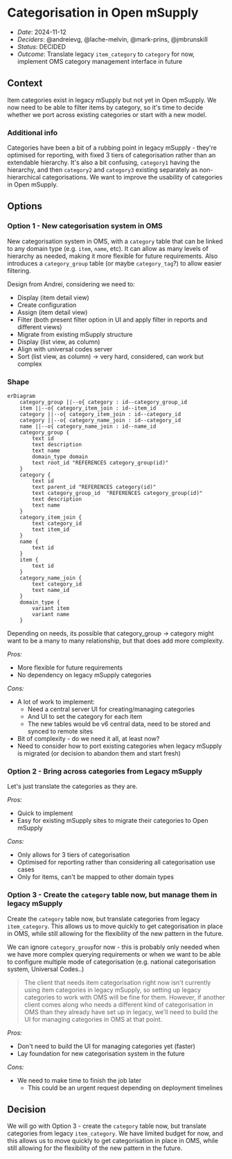 # Categorisation in Open mSupply

- _Date_: 2024-11-12
- _Deciders_: @andreievg, @lache-melvin, @mark-prins, @jmbrunskill
- _Status_: DECIDED
- _Outcome_: Translate legacy `item_category` to `category` for now, implement OMS category management interface in future

## Context

Item categories exist in legacy mSupply but not yet in Open mSupply. We now need to be able to filter items by category, so it's time to decide whether we port across existing categories or start with a new model.

### Additional info

Categories have been a bit of a rubbing point in legacy mSupply - they're optimised for reporting, with fixed 3 tiers of categorisation rather than an extendable hierarchy. It's also a bit confusing, `category1` having the hierarchy, and then `category2` and `category3` existing separately as non-hierarchical categorisations. We want to improve the usability of categories in Open mSupply.

## Options

### Option 1 - New categorisation system in OMS

New categorisation system in OMS, with a `category` table that can be linked to any domain type (e.g. `item`, `name`, etc). It can allow as many levels of hierarchy as needed, making it more flexible for future requirements. Also introduces a `category_group` table (or maybe `category_tag`?) to allow easier filtering.

Design from Andrei, considering we need to:

- Display (item detail view)
- Create configuration
- Assign (item detail view)
- Filter (both present filter option in UI and apply filter in reports and different views)
- Migrate from existing mSupply structure
- Display (list view, as column)
- Align with universal codes server
- Sort (list view, as column) -> very hard, considered, can work but complex

### Shape

```mermaid
erDiagram
    category_group ||--o{ category : id--category_group_id
    item ||--o{ category_item_join : id--item_id
    category ||--o{ category_item_join : id--category_id
    category ||--o{ category_name_join : id--category_id
    name ||--o{ category_name_join : id--name_id
    category_group {
        text id
        text description
        text name
        domain_type domain
        text root_id "REFERENCES category_group(id)"
    }
    category {
        text id
        text parent_id "REFERENCES category(id)"
        text category_group_id  "REFERENCES category_group(id)"
        text description
        text name
    }
    category_item_join {
        text category_id
        text item_id
    }
    name {
        text id
    }
    item {
        text id
    }
    category_name_join {
        text category_id
        text name_id
    }
    domain_type {
        variant item
        variant name
    }
```

Depending on needs, its possible that category_group -> category might want to be a many to many relationship, but that does add more complexity.

_Pros:_

- More flexible for future requirements
- No dependency on legacy mSupply categories

_Cons:_

- A lot of work to implement:
  - Need a central server UI for creating/managing categories
  - And UI to set the category for each item
  - The new tables would be v6 central data, need to be stored and synced to remote sites
- Bit of complexity - do we need it all, at least now?
- Need to consider how to port existing categories when legacy mSupply is migrated (or decision to abandon them and start fresh)

### Option 2 - Bring across categories from Legacy mSupply

Let's just translate the categories as they are.

_Pros:_

- Quick to implement
- Easy for existing mSupply sites to migrate their categories to Open mSupply

_Cons:_

- Only allows for 3 tiers of categorisation
- Optimised for reporting rather than considering all categorisation use cases
- Only for items, can't be mapped to other domain types

### Option 3 - Create the `category` table now, but manage them in legacy mSupply

Create the `category` table now, but translate categories from legacy `item_category`. This allows us to move quickly to get categorisation in place in OMS, while still allowing for the flexibility of the new pattern in the future.

We can ignore `category_group`for now - this is probably only needed when we have more complex querying requirements or when we want to be able to configure multiple mode of categorisation (e.g. national categorisation system, Universal Codes..)

> The client that needs item categorisation right now isn't currently using item categories in legacy mSupply, so setting up legacy categories to work with OMS will be fine for them. However, if another client comes along who needs a different kind of categorisation in OMS than they already have set up in legacy, we'll need to build the UI for managing categories in OMS at that point.

_Pros:_

- Don't need to build the UI for managing categories yet (faster)
- Lay foundation for new categorisation system in the future

_Cons:_

- We need to make time to finish the job later
  - This could be an urgent request depending on deployment timelines

## Decision

We will go with Option 3 - create the `category` table now, but translate categories from legacy `item_category`. We have limited budget for now, and this allows us to move quickly to get categorisation in place in OMS, while still allowing for the flexibility of the new pattern in the future.
